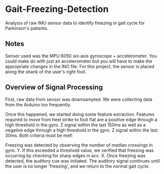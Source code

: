 # Gait-Freezing-Detection
Analysis of raw IMU sensor data to identify freezing in gait cycle for Parkinson's patients. 

## Notes
Sensor used was the MPU 6050 six-axis gyroscope + accelerometer. You could make do with just an accelerometer but you will have to make the appropriate changes in the INO file. For this project, the sensor is placed along the shank of the user's right foot. 

## Overview of Signal Processing
First, raw data from sensor was downsampled. We were collecting data from the Arduino too frequently. 

Once this happened, we started doing some feature extraction. Features required to move from heel strike to foot flat are a positive edge through a high threshold in the gyro. Z signal within the last 150ms as well as a negative edge through a high threshold in the gyro. Z signal within the last 30ms. Both criteria must be met!

Freezing was detected by observing the number of median crossings in gyro. Y. If this exceeded a threshold value, we verified that freezing was occurring by checking for sharp edges in acc. X. Once freezing was detected, the auditory cue was initiated. The auditory signal continues until the user is no longer 'freezing', and we return to the normal gait cycle. 
